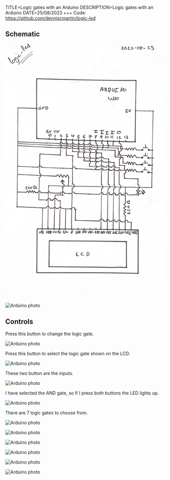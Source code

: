 TITLE=Logic gates with an Arduino
DESCRIPTION=Logic gates with an Arduino
DATE=25/08/2023
+++
Code: <https://github.com/denniscmartin/logic-led>

## Schematic

![Schematic](../static/arduino-schema.png)

![Arduino photo](../static/arduino-1.png)

## Controls

Press this button to change the logic gate.

![Arduino photo](../static/arduino-2.png)

Press this button to select the logic gate shown on the LCD.

![Arduino photo](../static/arduino-3.png)

These two button are the inputs.

![Arduino photo](../static/arduino-4.png)

I have selected the AND gate, so If I press both buttons the LED lights up.

![Arduino photo](../static/arduino-5.png)

There are 7 logic gates to choose from.

![Arduino photo](../static/arduino-6.png)

![Arduino photo](../static/arduino-7.png)

![Arduino photo](../static/arduino-8.png)

![Arduino photo](../static/arduino-9.png)

![Arduino photo](../static/arduino-10.png)

![Arduino photo](../static/arduino-11.png)